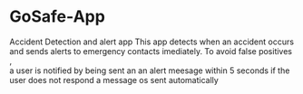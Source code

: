 # GoSafe-App
Accident Detection and alert app
This app detects when an accident occurs and sends alerts to emergency contacts imediately. To avoid false positives ,<br> a user is notified by being sent an an alert meesage within 5 seconds if the user does not respond a message os sent automatically
